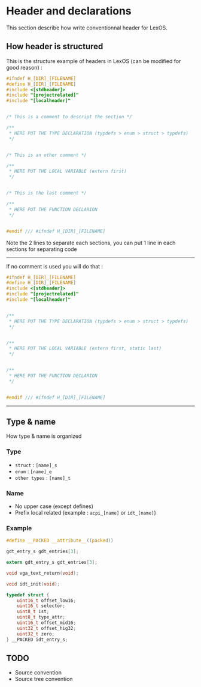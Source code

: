 # Header and declarations

This section describe how write conventionnal header for LexOS.

## How header is structured

This is the structure example of headers in LexOS
(can be modified for good reason) :

```c
#ifndef H_[DIR]_[FILENAME]
#define H_[DIR]_[FILENAME]
#include <[stdheader]>
#include "[projectrelated]"
#include "[localheader]"


/* This is a comment to descript the section */

/**
 * HERE PUT THE TYPE DECLARATION (typdefs > enum > struct > typdefs) 
 */


/* This is an other comment */

/**
 * HERE PUT THE LOCAL VARIABLE (extern first)
 */


/* This is the last comment */

/**
 * HERE PUT THE FUNCTION DECLARION
 */


#endif /// #ifndef H_[DIR]_[FILENAME]

```

Note the 2 lines to separate each sections, you can put 1 line in each sections 
for separating code

---

If no comment is used you will do that :

```c
#ifndef H_[DIR]_[FILENAME]
#define H_[DIR]_[FILENAME]
#include <[stdheader]>
#include "[projectrelated]"
#include "[localheader]"


/**
 * HERE PUT THE TYPE DECLARATION (typdefs > enum > struct > typdefs) 
 */


/**
 * HERE PUT THE LOCAL VARIABLE (extern first, static last)
 */


/**
 * HERE PUT THE FUNCTION DECLARION
 */


#endif /// #ifndef H_[DIR]_[FILENAME]

```

---

## Type & name

How type & name is organized

### Type

-   `struct`        : `[name]_s`
-   `enum`          : `[name]_e`
-   `other types`   : `[name]_t`

### Name

-   No upper case (except defines)
-   Prefix local related (example : `acpi_[name]` or `idt_[name]`)

### Example

```c
#define __PACKED __attribute__((packed))

gdt_entry_s gdt_entries[3];

extern gdt_entry_s gdt_entries[3];

void vga_text_return(void);

void idt_init(void);

typedef struct {
    uint16_t offset_low16;
    uint16_t selector;
    uint8_t ist;
    uint8_t type_attr;
    uint16_t offset_mid16;
    uint32_t offset_hig32;
    uint32_t zero;
} __PACKED idt_entry_s;
```

## TODO

-   Source convention
-   Source tree convention
